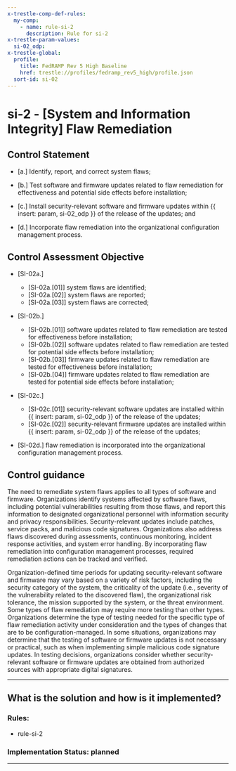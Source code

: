 ```yaml
---
x-trestle-comp-def-rules:
  my-comp:
    - name: rule-si-2
      description: Rule for si-2
x-trestle-param-values:
  si-02_odp:
x-trestle-global:
  profile:
    title: FedRAMP Rev 5 High Baseline
    href: trestle://profiles/fedramp_rev5_high/profile.json
  sort-id: si-02
---
```


# si-2 - \[System and Information Integrity\] Flaw Remediation

## Control Statement

- \[a.\] Identify, report, and correct system flaws;

- \[b.\] Test software and firmware updates related to flaw remediation for effectiveness and potential side effects before installation;

- \[c.\] Install security-relevant software and firmware updates within {{ insert: param, si-02_odp }} of the release of the updates; and

- \[d.\] Incorporate flaw remediation into the organizational configuration management process.

## Control Assessment Objective

- \[SI-02a.\]

  - \[SI-02a.[01]\] system flaws are identified;
  - \[SI-02a.[02]\] system flaws are reported;
  - \[SI-02a.[03]\] system flaws are corrected;

- \[SI-02b.\]

  - \[SI-02b.[01]\] software updates related to flaw remediation are tested for effectiveness before installation;
  - \[SI-02b.[02]\] software updates related to flaw remediation are tested for potential side effects before installation;
  - \[SI-02b.[03]\] firmware updates related to flaw remediation are tested for effectiveness before installation;
  - \[SI-02b.[04]\] firmware updates related to flaw remediation are tested for potential side effects before installation;

- \[SI-02c.\]

  - \[SI-02c.[01]\] security-relevant software updates are installed within {{ insert: param, si-02_odp }} of the release of the updates;
  - \[SI-02c.[02]\] security-relevant firmware updates are installed within {{ insert: param, si-02_odp }} of the release of the updates;

- \[SI-02d.\] flaw remediation is incorporated into the organizational configuration management process.

## Control guidance

The need to remediate system flaws applies to all types of software and firmware. Organizations identify systems affected by software flaws, including potential vulnerabilities resulting from those flaws, and report this information to designated organizational personnel with information security and privacy responsibilities. Security-relevant updates include patches, service packs, and malicious code signatures. Organizations also address flaws discovered during assessments, continuous monitoring, incident response activities, and system error handling. By incorporating flaw remediation into configuration management processes, required remediation actions can be tracked and verified.

Organization-defined time periods for updating security-relevant software and firmware may vary based on a variety of risk factors, including the security category of the system, the criticality of the update (i.e., severity of the vulnerability related to the discovered flaw), the organizational risk tolerance, the mission supported by the system, or the threat environment. Some types of flaw remediation may require more testing than other types. Organizations determine the type of testing needed for the specific type of flaw remediation activity under consideration and the types of changes that are to be configuration-managed. In some situations, organizations may determine that the testing of software or firmware updates is not necessary or practical, such as when implementing simple malicious code signature updates. In testing decisions, organizations consider whether security-relevant software or firmware updates are obtained from authorized sources with appropriate digital signatures.

______________________________________________________________________

## What is the solution and how is it implemented?

<!-- For implementation status enter one of: implemented, partial, planned, alternative, not-applicable -->

<!-- Note that the list of rules under ### Rules: is read-only and changes will not be captured after assembly to JSON -->

<!-- Add control implementation description here for control: si-2 -->

### Rules:

  - rule-si-2

### Implementation Status: planned

______________________________________________________________________
